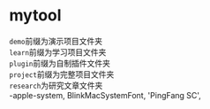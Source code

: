 # mytool
`demo`前缀为演示项目文件夹  
`learn`前缀为学习项目文件夹  
`plugin`前缀为自制插件文件夹  
`project`前缀为完整项目文件夹  
`research`为研究文章文件夹<br/>
-apple-system, BlinkMacSystemFont, 'PingFang SC', 
